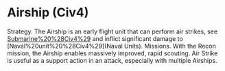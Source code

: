 # Airship (Civ4)

Strategy.
The Airship is an early flight unit that can perform air strikes, see [Submarine%20%28Civ4%29](Submarines) and inflict significant damage to [Naval%20unit%20%28Civ4%29](Naval Units).
Missions.
With the Recon mission, the Airship enables massively improved, rapid scouting. Air Strike is useful as a support action in an attack, especially with multiple Airships.
